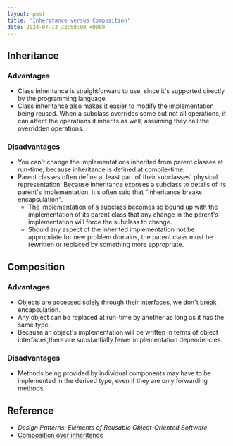 ```yaml
---
layout: post
title: 'Inheritance versus Composition'
date: 2024-07-13 22:58:00 +0000
---
```

## Inheritance
### Advantages
- Class inheritance is straightforward to use, since it's supported directly by the programming language.
- Class inheritance also makes it easier to modify the implementation being reused. When a subclass overrides some but not all operations, it can affect the operations it inherits as well, assuming they call the overridden operations.

### Disadvantages
- You can't change the implementations inherited from parent classes at run-time, because inheritance is defined at compile-time.
- Parent classes often define at least part of their subclasses' physical representation. Because inheritance exposes a subclass to details of its parent's implementation, it's often said that "inheritance breaks encapsulation".
  - The implementation of a subclass becomes so bound up with the implementation of its parent class that any change in the parent's implementation will force the subclass to change.
  - Should any aspect of the inherited implementation not be appropriate for new problem domains, the parent class must be rewritten or replaced by something more appropriate.

## Composition
### Advantages
- Objects are accessed solely through their interfaces, we don't break encapsulation.
- Any object can be replaced at run-time by another as long as it has the same type.
- Because an object's implementation will be written in terms of object interfaces,there are substantially fewer implementation dependencies.

### Disadvantages
- Methods being provided by individual components may have to be implemented in the derived type, even if they are only forwarding methods. 

## Reference
- *Design Patterns: Elements of Reusable Object-Oriented Software*
- [Composition over inheritance](https://en.wikipedia.org/wiki/Composition_over_inheritance#Drawbacks)